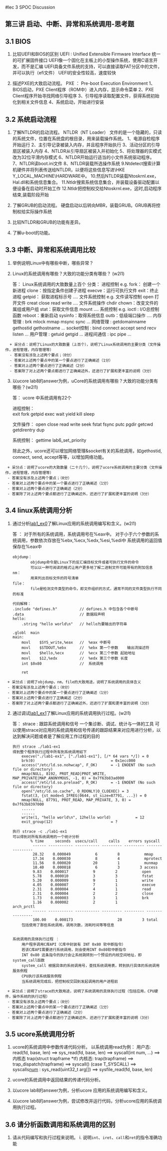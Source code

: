 #lec 3 SPOC Discussion

## 第三讲 启动、中断、异常和系统调用-思考题

## 3.1 BIOS
 1. 比较UEFI和BIOS的区别
 	UEFI : Unified Extensible Firmware Interface 统一的可扩展固件接口
	UEFI像一个固化在主板上的小型操作系统，使用C语言开发，而不是汇编
	UEFI具备文件系统的支持，可以直接读取FAT分区中的文件，并可以执行（efi文件）
	UEFI的安全性较高，速度较快
 	
 2. 描述PXE的大致启动流程。
 	PXE ： Pre-boot Execution Environment
	1、BIOS启动，PXE Client程序（ROM中）进入内存，显示命令菜单
	2、PXE Client程序开始寻找网络引导程序
	3、引导程序读取配置文件，获得系统初始化到相关文件信息
	4、系统启动，开始进行安装

## 3.2 系统启动流程
 1. 了解NTLDR的启动流程。
 	NTLDR（NT Loader） 文件的是一个隐藏的，只读的系统文件，位置在系统盘的根目录，用来装载操作系统。
	1、电源自检程序开始运行
	2、主引导记录被装入内存，并且程序开始执行
	3、活动分区的引导扇区被装入内存
	4、NTLDR从引导扇区被装入并初始化
	5、将处理器的实模式改为32位平滑内存模式
	6、NTLDR开始运行适当的小文件系统驱动程序。
	7、NTLDR读boot.ini文件
	8、NTLDR装载所选操作系统
	9.Ntdetect搜索计算机硬件并将列表传送给NTLDR，以便将这些信息写进\\HKE Y_LOCAL_MACHINE\HARDWARE中。
	10.然后NTLDR装载Ntoskrnl.exe，Hal.dll和系统信息集合。
	11.Ntldr搜索系统信息集合，并装载设备驱动配置以便设备在启动时开始工作
	12.Ntldr把控制权交给Ntoskrnl.exe，这时,启动程序结束,装载阶段开始
 
 2. 了解GRUB的启动流程。
 	硬盘启动以后转向MBR，装载GRUB。GRUB再将控制权给实际操作系统

 3. 比较NTLDR和GRUB的功能有差异。
 	
 4. 了解u-boot的功能。

## 3.3 中断、异常和系统调用比较
 1. 举例说明Linux中有哪些中断，哪些异常？
 2. Linux的系统调用有哪些？大致的功能分类有哪些？  (w2l1)

 	答： Linux系统调用的大致数量上百个
		 分类：
				进程控制
				e.g.  fork： 创建一个新进程 
					  clone：按指定条件创建子进程
					  execve：运行可执行文件
					  exit：终止进程
					  getpid： 获取进程标示号
					  ....
			  	文件系统控制
				e.g.  文件读写控制
						open  打开文件
						creat
						close
						read
						write
						....
					  文件系统操作
						chdir
						chown：改变文件的属组或用户组
						stat：获取文件信息
						mount
						....
				系统控制
				e.g.  ioctl : I/O总控制函数
					  reboot：重新启动
					  sysinfo：取得系统信息
					  outb：低级端口操作
					  ....
				内存管理 : brk mlock mmap msync sync ...
				网络管理 : getdomainname gethostid gethostname ...
				socket控制 : bind connect accept send recv listen ...
				用户管理 : getuid getgid ...
				进程间通信 : ipc pipe ...
		 

```
  + 采分点：说明了Linux的大致数量（上百个），说明了Linux系统调用的主要分类（文件操作，进程管理，内存管理等）
  - 答案没有涉及上述两个要点；（0分）
  - 答案对上述两个要点中的某一个要点进行了正确阐述（1分）
  - 答案对上述两个要点进行了正确阐述（2分）
  - 答案除了对上述两个要点都进行了正确阐述外，还进行了扩展和更丰富的说明（3分）
 ```
 
 3. 以ucore lab8的answer为例，uCore的系统调用有哪些？大致的功能分类有哪些？(w2l1)

 	答： ucore 中系统调用有22个
	
	进程控制：	
    			exit
    			fork
    			getpid
    			exec
    			wait
				yield
    			kill
				sleep

	文件操作：
				open
    			close
    			read
    			write
    			seek
    			fstat
    			fsync
				putc
				pgdir
				getcwd
				getdirentry
				dup

	系统控制：
				gettime
				lab6_set_priority

	除此之外，ucore还可以增加网络管理&socket有关的系统调用，如gethostid, connect, send, accept等等，以增加网络功能。
    
    
 ```
  + 采分点：说明了ucore的大致数量（二十几个），说明了ucore系统调用的主要分类（文件操作，进程管理，内存管理等）
  - 答案没有涉及上述两个要点；（0分）
  - 答案对上述两个要点中的某一个要点进行了正确阐述（1分）
  - 答案对上述两个要点进行了正确阐述（2分）
  - 答案除了对上述两个要点都进行了正确阐述外，还进行了扩展和更丰富的说明（3分）
 ```
 
## 3.4 linux系统调用分析
 1. 通过分析[lab1_ex0](https://github.com/chyyuu/ucore_lab/blob/master/related_info/lab1/lab1-ex0.md)了解Linux应用的系统调用编写和含义。(w2l1)

 	答 ： 
	   对于所有的系统调用，系统调用号在%eax中。
	   对于小于六个参数的系统调用，参数依次存放在%ebx,%ecx,%edx,%esi,%edi中
	   系统调用的返回值保存在%eax中

		objdump：
				objdump命令是Linux下的反汇编目标文件或者可执行文件的命令
				可以以一种可阅读的格式让用户更多地了解二进制文件可能带有的附加信息
		nm：
				用来列出目标文件的符号清单				
		file：
				file是检测文件类型的命令，即文件组织的方式，通常不同的文件类型执行不同的标准

		代码解释：
		.include "defines.h"          // defines.h 中包含各个中断号
		.data	 					  // 数据段声明
		hello:
			.string "hello world\n"	  // hello为要输出的字符串

		.globl	main	   			  
		main:
			movl	$SYS_write,%eax	  //  %eax 中断号
			movl	$STDOUT,%ebx	  //  %ebx 第一个参数	输出流描述符
			movl	$hello,%ecx		  //  %ecx 第二个参数 起始地址
			movl	$12,%edx		  //  %edx 第三个参数 长度
			int	$0x80				  //  系统调用

			ret

 ```
  + 采分点：说明了objdump，nm，file的大致用途，说明了系统调用的具体含义
  - 答案没有涉及上述两个要点；（0分）
  - 答案对上述两个要点中的某一个要点进行了正确阐述（1分）
  - 答案对上述两个要点进行了正确阐述（2分）
  - 答案除了对上述两个要点都进行了正确阐述外，还进行了扩展和更丰富的说明（3分）
 
 ```
 
 2. 通过调试[lab1_ex1](https://github.com/chyyuu/ucore_lab/blob/master/related_info/lab1/lab1-ex1.md)了解Linux应用的系统调用执行过程。(w2l1)

 	答： 
		strace : 跟踪系统调用和信号
		一个集诊断、调试、统计与一体的工具
		可以使用strace对应用的系统调用和信号传递的跟踪结果来对应用进行分析，以达到解决问题或者是了解应用工作过程的目的

		执行 strace ./lab1-ex1
		得到整个程序执行过程中所有到系统调用如下
			execve("./lab1-ex1", ["./lab1-ex1"], [/* 64 vars */]) = 0
			brk(0)                                  = 0x1ecc000
			access("/etc/ld.so.nohwcap", F_OK)      = -1 ENOENT (No such file or directory)
			mmap(NULL, 8192, PROT_READ|PROT_WRITE, MAP_PRIVATE|MAP_ANONYMOUS, -1, 0) = 0x7f63b83ad000
			access("/etc/ld.so.preload", R_OK)      = -1 ENOENT (No such file or directory)
			open("/etc/ld.so.cache", O_RDONLY|O_CLOEXEC) = 3
			fstat(3, {st_mode=S_IFREG|0644, st_size=87791, ...}) = 0
			mmap(NULL, 87791, PROT_READ, MAP_PRIVATE, 3, 0) = 0x7f63b8397000
			......
			......
			write(1, "hello world\n", 12hello world)           = 12
			exit_group(12)                          = ?

		执行 strace -c ./lab1-ex1
		可以得到对所有系统调用的一个统计分析
				% time     seconds  usecs/call     calls    errors syscall
				 ------ ----------- ----------- --------- --------- ----------------
				 28.32    0.000049           6         8           mmap
				 17.34    0.000030           8         4           mprotect
				 11.56    0.000020          20         1           munmap
				 10.40    0.000018           6         3         3 access
				 9.83    0.000017           9         2           open
				 5.78    0.000010           3         3           fstat
				 5.20    0.000009           9         1           write
				 4.05    0.000007           7         1           execve
				 2.31    0.000004           4         1           read
				 2.31    0.000004           2         2           close
				 1.73    0.000003           3         1           brk
				 1.16    0.000002           2         1           arch_prctl
				 ------ ----------- ----------- --------- --------- ----------------
				 100.00    0.000173                    28         3 total
			包括使用了那些系统调用，调用次数，消耗时间等等信息

			
		系统调用的具体执行过程 ：
			用户程序调用C库API（C库中封装有 INT 0x80 软中断指令）
			若该C库API需要进行系统调用，则会使用INT 0x80软中断指令
			INT 0x80 这条指令的执行会让系统跳转到一个预设的内核空间地址，即system_call函数
			system_call 根据具体的系统调用号，查找系统调用表，转到执行具体的系统调用服务例程
			CPU执行该系统服务例程
			当系统调用完成后，把控制权交回到发起调用的用户进程前


 ```
  + 采分点：说明了strace的大致用途，说明了系统调用的具体执行过程（包括应用，CPU硬件，操作系统的执行过程）
  - 答案没有涉及上述两个要点；（0分）
  - 答案对上述两个要点中的某一个要点进行了正确阐述（1分）
  - 答案对上述两个要点进行了正确阐述（2分）
  - 答案除了对上述两个要点都进行了正确阐述外，还进行了扩展和更丰富的说明（3分）
 ```
 
## 3.5 ucore系统调用分析
 1. ucore的系统调用中参数传递代码分析。
 	以系统调用read为例：
		用户态:
			read(fd, base, len) ==> sys_read(fd, base, len)
					 	   		==> syscall(int num, ...)
								==> 内核态 trap(struct trapframe *tf)
		内核态:
			trap(trapframe) ==> trap_dispatch(trapframe)
							==> syscall()  (case T_SYSCALL)
							==> syscalls[num](arg) : sys_read(uint32_t arg[])
							==> sysfile_read(fd, base, len)
    
			
 2. ucore的系统调用中返回结果的传递代码分析。
 3. 以ucore lab8的answer为例，分析ucore 应用的系统调用编写和含义。
 4. 以ucore lab8的answer为例，尝试修改并运行代码，分析ucore应用的系统调用执行过程。
 
## 3.6 请分析函数调用和系统调用的区别
 1. 请从代码编写和执行过程来说明。
   i. 说明`int`、`iret`、`call`和`ret`的指令准确功能
 
